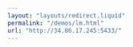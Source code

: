 ```yaml
---
layout: "layouts/redirect.liquid"
permalink: "/demos/lm.html"
url: "http://34.86.17.245:5433/"
---
```

